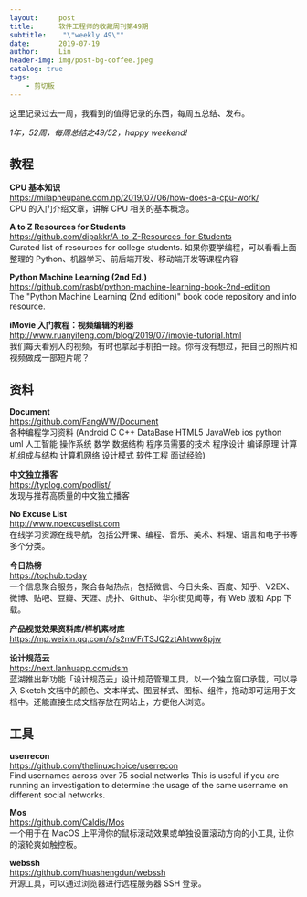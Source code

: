 ```yaml
---
layout:     post
title:      软件工程师的收藏周刊第49期
subtitle:    "\"weekly 49\""
date:       2019-07-19
author:     Lin
header-img: img/post-bg-coffee.jpeg
catalog: true
tags:
    - 剪切板
---
```


这里记录过去一周，我看到的值得记录的东西，每周五总结、发布。

*1年，52周，每周总结之49/52，happy weekend!*

## 教程

**CPU 基本知识**<br />
<https://milapneupane.com.np/2019/07/06/how-does-a-cpu-work/><br />
CPU 的入门介绍文章，讲解 CPU 相关的基本概念。

**A to Z Resources for Students**<br />
<https://github.com/dipakkr/A-to-Z-Resources-for-Students><br />
Curated list of resources for college students. 如果你要学编程，可以看看上面整理的 Python、机器学习、前后端开发、移动端开发等课程内容

**Python Machine Learning (2nd Ed.)**<br />
<https://github.com/rasbt/python-machine-learning-book-2nd-edition><br />
The "Python Machine Learning (2nd edition)" book code repository and info resource.

**iMovie 入门教程：视频编辑的利器**<br />
<http://www.ruanyifeng.com/blog/2019/07/imovie-tutorial.html><br />
我们每天看别人的视频，有时也拿起手机拍一段。你有没有想过，把自己的照片和视频做成一部短片呢？

## 资料

**Document**<br />
<https://github.com/FangWW/Document><br />
各种编程学习资料 (Android C C++ DataBase HTML5 JavaWeb ios python uml 人工智能 操作系统 数学 数据结构 程序员需要的技术 程序设计 编译原理 计算机组成与结构 计算机网络 设计模式 软件工程 面试经验)

**中文独立播客**<br />
<https://typlog.com/podlist/><br />
发现与推荐高质量的中文独立播客

**No Excuse List**<br />
<http://www.noexcuselist.com><br />
在线学习资源在线导航，包括公开课、编程、音乐、美术、料理、语言和电子书等多个分类。

**今日热榜**<br />
<https://tophub.today><br />
一个信息聚合服务，聚合各站热点，包括微信、今日头条、百度、知乎、V2EX、微博、贴吧、豆瓣、天涯、虎扑、Github、华尔街见闻等，有 Web 版和 App 下载。

**产品视觉效果资料库/样机素材库**<br />
<https://mp.weixin.qq.com/s/s2mVFrTSJQ2ztAhtww8pjw><br />

**设计规范云**<br />
<https://next.lanhuapp.com/dsm><br />
蓝湖推出新功能「设计规范云」设计规范管理工具，以一个独立窗口承载，可以导入 Sketch 文档中的颜色、文本样式、图层样式、图标、组件，拖动即可运用于文档中。还能直接生成文档存放在网站上，方便他人浏览。

## 工具

**userrecon**<br />
<https://github.com/thelinuxchoice/userrecon><br />
Find usernames across over 75 social networks This is useful if you are running an investigation to determine the usage of the same username on different social networks.

**Mos**<br />
<https://github.com/Caldis/Mos><br />
一个用于在 MacOS 上平滑你的鼠标滚动效果或单独设置滚动方向的小工具, 让你的滚轮爽如触控板。

**webssh**<br />
<https://github.com/huashengdun/webssh><br />
开源工具，可以通过浏览器进行远程服务器 SSH 登录。
